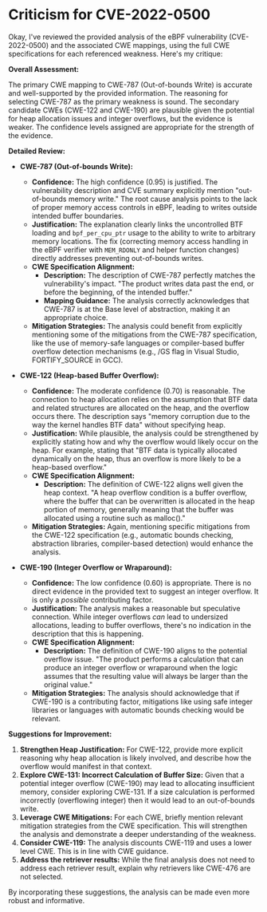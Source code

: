 # Criticism for CVE-2022-0500

Okay, I've reviewed the provided analysis of the eBPF vulnerability (CVE-2022-0500) and the associated CWE mappings, using the full CWE specifications for each referenced weakness. Here's my critique:

**Overall Assessment:**

The primary CWE mapping to CWE-787 (Out-of-bounds Write) is accurate and well-supported by the provided information. The reasoning for selecting CWE-787 as the primary weakness is sound. The secondary candidate CWEs (CWE-122 and CWE-190) are plausible given the potential for heap allocation issues and integer overflows, but the evidence is weaker.  The confidence levels assigned are appropriate for the strength of the evidence.

**Detailed Review:**

*   **CWE-787 (Out-of-bounds Write):**
    *   **Confidence:** The high confidence (0.95) is justified.  The vulnerability description and CVE summary explicitly mention "out-of-bounds memory write."  The root cause analysis points to the lack of proper memory access controls in eBPF, leading to writes outside intended buffer boundaries.
    *   **Justification:** The explanation clearly links the uncontrolled BTF loading and `bpf_per_cpu_ptr` usage to the ability to write to arbitrary memory locations.  The fix (correcting memory access handling in the eBPF verifier with `MEM_RDONLY` and helper function changes) directly addresses preventing out-of-bounds writes.
    *   **CWE Specification Alignment:**
        *   **Description:**  The description of CWE-787 perfectly matches the vulnerability's impact. "The product writes data past the end, or before the beginning, of the intended buffer."
        *   **Mapping Guidance:** The analysis correctly acknowledges that CWE-787 is at the Base level of abstraction, making it an appropriate choice.
    *   **Mitigation Strategies:** The analysis could benefit from explicitly mentioning some of the mitigations from the CWE-787 specification, like the use of memory-safe languages or compiler-based buffer overflow detection mechanisms (e.g., /GS flag in Visual Studio, FORTIFY\_SOURCE in GCC).

*   **CWE-122 (Heap-based Buffer Overflow):**
    *   **Confidence:** The moderate confidence (0.70) is reasonable. The connection to heap allocation relies on the assumption that BTF data and related structures are allocated on the heap, and the overflow occurs there. The description says "memory corruption due to the way the kernel handles BTF data" without specifying heap.
    *   **Justification:** While plausible, the analysis could be strengthened by explicitly stating how and why the overflow would likely occur on the heap. For example, stating that "BTF data is typically allocated dynamically on the heap, thus an overflow is more likely to be a heap-based overflow."
    *   **CWE Specification Alignment:**
        *   **Description:** The definition of CWE-122 aligns well given the heap context. "A heap overflow condition is a buffer overflow, where the buffer that can be overwritten is allocated in the heap portion of memory, generally meaning that the buffer was allocated using a routine such as malloc()."
    *   **Mitigation Strategies:** Again, mentioning specific mitigations from the CWE-122 specification (e.g., automatic bounds checking, abstraction libraries, compiler-based detection) would enhance the analysis.

*   **CWE-190 (Integer Overflow or Wraparound):**
    *   **Confidence:** The low confidence (0.60) is appropriate. There is no direct evidence in the provided text to suggest an integer overflow. It is only a *possible* contributing factor.
    *   **Justification:** The analysis makes a reasonable but speculative connection. While integer overflows *can* lead to undersized allocations, leading to buffer overflows, there's no indication in the description that this is happening.
    *   **CWE Specification Alignment:**
        *   **Description:** The definition of CWE-190 aligns to the potential overflow issue. "The product performs a calculation that can produce an integer overflow or wraparound when the logic assumes that the resulting value will always be larger than the original value."
    *   **Mitigation Strategies:**  The analysis should acknowledge that if CWE-190 is a contributing factor, mitigations like using safe integer libraries or languages with automatic bounds checking would be relevant.

**Suggestions for Improvement:**

1.  **Strengthen Heap Justification:** For CWE-122, provide more explicit reasoning why heap allocation is likely involved, and describe how the overflow would manifest in that context.
2.  **Explore CWE-131: Incorrect Calculation of Buffer Size:** Given that a potential integer overflow (CWE-190) may lead to allocating insufficient memory, consider exploring CWE-131. If a size calculation is performed incorrectly (overflowing integer) then it would lead to an out-of-bounds write.
3.  **Leverage CWE Mitigations:** For each CWE, briefly mention relevant mitigation strategies from the CWE specification. This will strengthen the analysis and demonstrate a deeper understanding of the weakness.
4.  **Consider CWE-119:** The analysis discounts CWE-119 and uses a lower level CWE. This is in line with CWE guidance.
5.  **Address the retriever results:** While the final analysis does not need to address each retriever result, explain why retrievers like CWE-476 are not selected.

By incorporating these suggestions, the analysis can be made even more robust and informative.